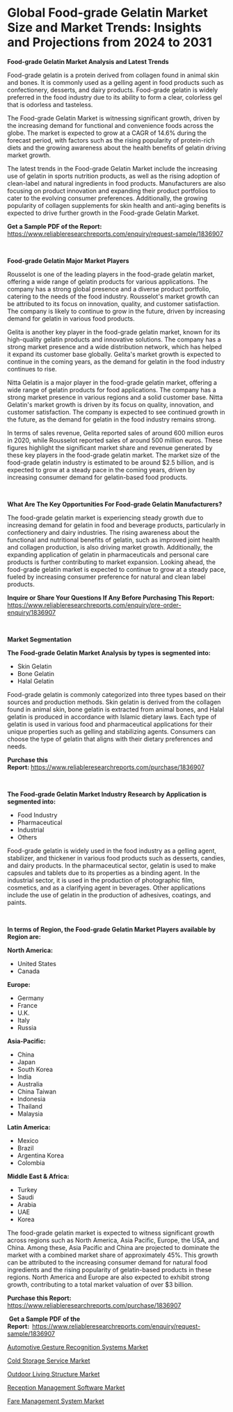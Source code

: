 <p><h1>Global Food-grade Gelatin Market Size and Market Trends: Insights and Projections from 2024 to 2031</h1></p><p><strong>Food-grade Gelatin Market Analysis and Latest Trends</strong></p>
<p><p>Food-grade gelatin is a protein derived from collagen found in animal skin and bones. It is commonly used as a gelling agent in food products such as confectionery, desserts, and dairy products. Food-grade gelatin is widely preferred in the food industry due to its ability to form a clear, colorless gel that is odorless and tasteless.</p><p>The Food-grade Gelatin Market is witnessing significant growth, driven by the increasing demand for functional and convenience foods across the globe. The market is expected to grow at a CAGR of 14.6% during the forecast period, with factors such as the rising popularity of protein-rich diets and the growing awareness about the health benefits of gelatin driving market growth.</p><p>The latest trends in the Food-grade Gelatin Market include the increasing use of gelatin in sports nutrition products, as well as the rising adoption of clean-label and natural ingredients in food products. Manufacturers are also focusing on product innovation and expanding their product portfolios to cater to the evolving consumer preferences. Additionally, the growing popularity of collagen supplements for skin health and anti-aging benefits is expected to drive further growth in the Food-grade Gelatin Market.</p></p>
<p><strong>Get a Sample PDF of the Report:&nbsp;</strong> <a href="https://www.reliableresearchreports.com/enquiry/request-sample/1836907">https://www.reliableresearchreports.com/enquiry/request-sample/1836907</a></p>
<p>&nbsp;</p>
<p><strong>Food-grade Gelatin Major Market Players</strong></p>
<p><p>Rousselot is one of the leading players in the food-grade gelatin market, offering a wide range of gelatin products for various applications. The company has a strong global presence and a diverse product portfolio, catering to the needs of the food industry. Rousselot's market growth can be attributed to its focus on innovation, quality, and customer satisfaction. The company is likely to continue to grow in the future, driven by increasing demand for gelatin in various food products.</p><p>Gelita is another key player in the food-grade gelatin market, known for its high-quality gelatin products and innovative solutions. The company has a strong market presence and a wide distribution network, which has helped it expand its customer base globally. Gelita's market growth is expected to continue in the coming years, as the demand for gelatin in the food industry continues to rise.</p><p>Nitta Gelatin is a major player in the food-grade gelatin market, offering a wide range of gelatin products for food applications. The company has a strong market presence in various regions and a solid customer base. Nitta Gelatin's market growth is driven by its focus on quality, innovation, and customer satisfaction. The company is expected to see continued growth in the future, as the demand for gelatin in the food industry remains strong.</p><p>In terms of sales revenue, Gelita reported sales of around 600 million euros in 2020, while Rousselot reported sales of around 500 million euros. These figures highlight the significant market share and revenue generated by these key players in the food-grade gelatin market. The market size of the food-grade gelatin industry is estimated to be around $2.5 billion, and is expected to grow at a steady pace in the coming years, driven by increasing consumer demand for gelatin-based food products.</p></p>
<p>&nbsp;</p>
<p><strong>What Are The Key Opportunities For Food-grade Gelatin Manufacturers?</strong></p>
<p><p>The food-grade gelatin market is experiencing steady growth due to increasing demand for gelatin in food and beverage products, particularly in confectionery and dairy industries. The rising awareness about the functional and nutritional benefits of gelatin, such as improved joint health and collagen production, is also driving market growth. Additionally, the expanding application of gelatin in pharmaceuticals and personal care products is further contributing to market expansion. Looking ahead, the food-grade gelatin market is expected to continue to grow at a steady pace, fueled by increasing consumer preference for natural and clean label products.</p></p>
<p><strong>Inquire or Share Your Questions If Any Before Purchasing This Report:</strong> <a href="https://www.reliableresearchreports.com/enquiry/pre-order-enquiry/1836907">https://www.reliableresearchreports.com/enquiry/pre-order-enquiry/1836907</a></p>
<p>&nbsp;</p>
<p><strong>Market Segmentation</strong></p>
<p><strong>The Food-grade Gelatin Market Analysis by types is segmented into:</strong></p>
<p><ul><li>Skin Gelatin</li><li>Bone Gelatin</li><li>Halal Gelatin</li></ul></p>
<p><p>Food-grade gelatin is commonly categorized into three types based on their sources and production methods. Skin gelatin is derived from the collagen found in animal skin, bone gelatin is extracted from animal bones, and Halal gelatin is produced in accordance with Islamic dietary laws. Each type of gelatin is used in various food and pharmaceutical applications for their unique properties such as gelling and stabilizing agents. Consumers can choose the type of gelatin that aligns with their dietary preferences and needs.</p></p>
<p><strong>Purchase this Report:&nbsp;</strong><a href="https://www.reliableresearchreports.com/purchase/1836907">https://www.reliableresearchreports.com/purchase/1836907</a></p>
<p>&nbsp;</p>
<p><strong>The Food-grade Gelatin Market Industry Research by Application is segmented into:</strong></p>
<p><ul><li>Food Industry</li><li>Pharmaceutical</li><li>Industrial</li><li>Others</li></ul></p>
<p><p>Food-grade gelatin is widely used in the food industry as a gelling agent, stabilizer, and thickener in various food products such as desserts, candies, and dairy products. In the pharmaceutical sector, gelatin is used to make capsules and tablets due to its properties as a binding agent. In the industrial sector, it is used in the production of photographic film, cosmetics, and as a clarifying agent in beverages. Other applications include the use of gelatin in the production of adhesives, coatings, and paints.</p></p>
<p>&nbsp;</p>
<p><strong>In terms of Region, the Food-grade Gelatin Market Players available by Region are:</strong></p>
<p>
    <p> <strong> North America: </strong>
        <ul>
            <li>United States</li>
            <li>Canada</li>
        </ul>
        </p> 
    <p> <strong> Europe: </strong>
        <ul>
            <li>Germany</li>
            <li>France</li>
            <li>U.K.</li>
            <li>Italy</li>
            <li>Russia</li>
        </ul>
        </p> 
    <p> <strong> Asia-Pacific: </strong>
        <ul>
            <li>China</li>
            <li>Japan</li>
            <li>South Korea</li>
            <li>India</li>
            <li>Australia</li>
            <li>China Taiwan</li>
            <li>Indonesia</li>
            <li>Thailand</li>
            <li>Malaysia</li>
        </ul>
        </p> 
    <p> <strong> Latin America: </strong>
        <ul>
            <li>Mexico</li>
            <li>Brazil</li>
            <li>Argentina Korea</li>
            <li>Colombia</li>
        </ul>
        </p> 
    <p> <strong> Middle East & Africa: </strong>
        <ul>
            <li>Turkey</li>
            <li>Saudi</li>
            <li>Arabia</li>
            <li>UAE</li>
            <li>Korea</li>
        </ul>
    </p>
    </p>
<p><p>The food-grade gelatin market is expected to witness significant growth across regions such as North America, Asia Pacific, Europe, the USA, and China. Among these, Asia Pacific and China are projected to dominate the market with a combined market share of approximately 45%. This growth can be attributed to the increasing consumer demand for natural food ingredients and the rising popularity of gelatin-based products in these regions. North America and Europe are also expected to exhibit strong growth, contributing to a total market valuation of over $3 billion.</p></p>
<p><strong>Purchase this Report: </strong><a href="https://www.reliableresearchreports.com/purchase/1836907">https://www.reliableresearchreports.com/purchase/1836907</a></p>
<p>&nbsp;<strong>Get a Sample PDF of the Report:&nbsp;&nbsp;</strong><a href="https://www.reliableresearchreports.com/enquiry/request-sample/1836907">https://www.reliableresearchreports.com/enquiry/request-sample/1836907</a></p>
<p><strong></strong></p>
<p><p><a href="https://medium.com/@jasonspinka/automotive-gesture-recognition-systems-market-analysis-its-cagr-market-segmentation-and-global-415d6c10dbbd">Automotive Gesture Recognition Systems Market</a></p><p><a href="https://medium.com/@jasonspinka/decoding-cold-storage-service-market-metrics-market-share-trends-and-growth-patterns-80afb73cc504">Cold Storage Service Market</a></p><p><a href="https://medium.com/@jasonspinka/outdoor-living-structure-market-exploring-market-share-market-trends-and-future-growth-a4e81e564e8e">Outdoor Living Structure Market</a></p><p><a href="https://medium.com/@jasonspinka/reception-management-software-market-share-evolution-and-market-growth-trends-2024-2031-246c50d2053f">Reception Management Software Market</a></p><p><a href="https://medium.com/@jasonspinka/fare-management-system-market-outlook-industry-overview-and-forecast-2024-to-2031-f1f3a246a5c8">Fare Management System Market</a></p></p>